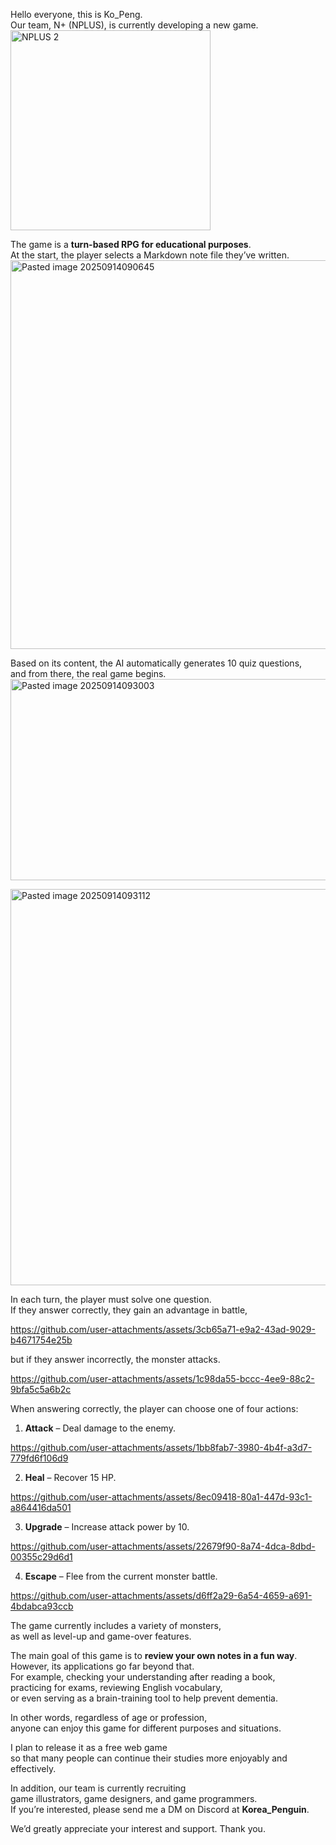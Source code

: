 
Hello everyone, this is Ko_Peng.  
Our team, N+ (NPLUS), is currently developing a new game.  
<img width="320" height="320" alt="NPLUS 2" src="https://github.com/user-attachments/assets/fdb4d38f-980c-4ebf-af2f-dcebf8007de5" />


The game is a **turn-based RPG for educational purposes**.  
At the start, the player selects a Markdown note file they’ve written.  
<img width="586" height="622" alt="Pasted image 20250914090645" src="https://github.com/user-attachments/assets/cbddd007-068c-418f-a11a-7d4290891255" />

Based on its content, the AI automatically generates 10 quiz questions,  
and from there, the real game begins.  
<img width="571" height="322" alt="Pasted image 20250914093003" src="https://github.com/user-attachments/assets/6f0a4944-25dc-491a-8119-e44de52f65c0" />


<img width="1136" height="634" alt="Pasted image 20250914093112" src="https://github.com/user-attachments/assets/c87c23f8-dea2-4ada-bfc9-fe48c9ac7296" />

In each turn, the player must solve one question.  
If they answer correctly, they gain an advantage in battle,

https://github.com/user-attachments/assets/3cb65a71-e9a2-43ad-9029-b4671754e25b


but if they answer incorrectly, the monster attacks.  


https://github.com/user-attachments/assets/1c98da55-bccc-4ee9-88c2-9bfa5c5a6b2c



When answering correctly, the player can choose one of four actions:  
1. **Attack** – Deal damage to the enemy.  


https://github.com/user-attachments/assets/1bb8fab7-3980-4b4f-a3d7-779fd6f106d9


2. **Heal** – Recover 15 HP.  

https://github.com/user-attachments/assets/8ec09418-80a1-447d-93c1-a864416da501




3. **Upgrade** – Increase attack power by 10. 


https://github.com/user-attachments/assets/22679f90-8a74-4dca-8dbd-00355c29d6d1


4. **Escape** – Flee from the current monster battle.  



https://github.com/user-attachments/assets/d6ff2a29-6a54-4659-a691-4bdabca93ccb


The game currently includes a variety of monsters,  
as well as level-up and game-over features.  

The main goal of this game is to **review your own notes in a fun way**.  
However, its applications go far beyond that.  
For example, checking your understanding after reading a book,  
practicing for exams, reviewing English vocabulary,  
or even serving as a brain-training tool to help prevent dementia.  

In other words, regardless of age or profession,  
anyone can enjoy this game for different purposes and situations.  

I plan to release it as a free web game  
so that many people can continue their studies more enjoyably and effectively.  

In addition, our team is currently recruiting  
game illustrators, game designers, and game programmers.  
If you’re interested, please send me a DM on Discord at **Korea_Penguin**.  

We’d greatly appreciate your interest and support. Thank you.  
